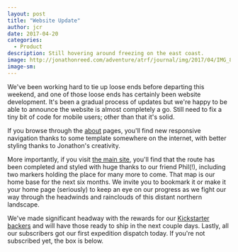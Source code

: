 ```yaml
---
layout: post
title: "Website Update"
author: jcr
date: 2017-04-20
categories:
  - Product
description: Still hovering around freezing on the east coast.
image: http://jonathonreed.com/adventure/atrf/journal/img/2017/04/IMG_8664-JCR-2000-web.jpg
image-sm:
---
```


We've been working hard to tie up loose ends before departing this weekend, and one of those loose ends has certainly been website development. It's been a gradual process of updates but we're happy to be able to announce the website is almost completely a go. Still need to fix a tiny bit of code for mobile users; other than that it's solid.

If you browse through the <a href="http://jonathonreed.com/adventure/atrf/about/">about</a> pages, you'll find new responsive navigation thanks to some template somewhere on the internet, with better styling thanks to Jonathon's creativity.

More importantly, if you visit <a href="http://jonathonreed.com/adventure/atrf">the main site</a>, you'll find that the route has been completed and styled with huge thanks to our friend Phil(!), including two markers holding the place for many more to come. That map is our home base for the next six months. We invite you to bookmark it or make it your home page (seriously) to keep an eye on our progress as we fight our way through the headwinds and rainclouds of this distant northern landscape.

We've made significant headway with the rewards for our <a href="https://www.kickstarter.com/projects/asadch/as-the-raven-flies-cross-canada-cycle-tour/" target="blank">Kickstarter backers</a> and will have those ready to ship in the next couple days. Lastly, all our subscribers got our first expedition dispatch today. If you're not subscribed yet, the box is below.